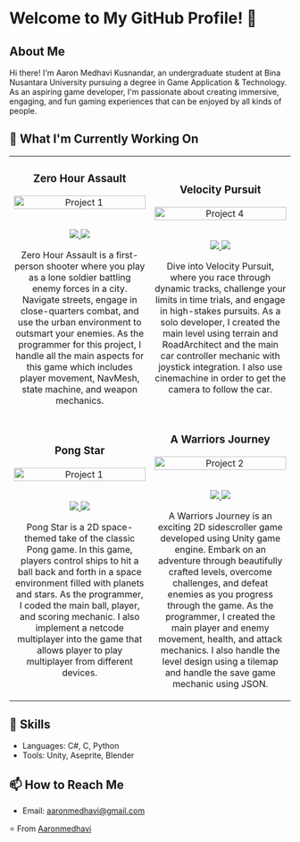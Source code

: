 # Welcome to My GitHub Profile! 👋
## About Me
Hi there! I'm Aaron Medhavi Kusnandar, an undergraduate student at Bina Nusantara University pursuing a degree in Game Application & Technology. As an aspiring game developer, I'm passionate about creating immersive, engaging, and fun gaming experiences that can be enjoyed by all kinds of people.
## 🔭 What I'm Currently Working On
<div align="center">
  <table>
    <tr>
      <td width="50%">
        <h3 align="center">Zero Hour Assault</h3>
        <div align="center">  
          <a href='https://github.com/Aaronmedhavi/FPS-Unity-Game' target="_blank">
            <img src="https://github.com/Aaronmedhavi/FPS-Unity-Game/blob/main/fPSSS - Made with Clipchamp.gif?raw=true" alt="Project 1" width="100%" />
          </a>
          <br>
          <br>
          <p>
            <a href="https://github.com/Aaronmedhavi/FPS-Unity-Game" target="_blank">
              <img src="https://img.shields.io/badge/Code-lightgrey?style=for-the-badge&logo=github"/>
            </a>
            <a href="https://aaronmedhavi.itch.io/zero-hour-assault" target="_blank">
              <img src="https://img.shields.io/badge/Play-black?style=for-the-badge&logo=itch.io"/>
            </a>
          </p>
          <p>Zero Hour Assault is a first-person shooter where you play as a lone soldier battling enemy forces in a city. Navigate streets, engage in close-quarters combat, and use the urban environment to outsmart your enemies. As the programmer for this project, I handle all the main aspects for this game which includes player movement, NavMesh, state machine, and weapon mechanics.
        </div>
      </td>
      <td width="50%">
        <h3 align="center">Velocity Pursuit</h3>
        <div align="center">  
          <a href='https://github.com/Aaronmedhavi/Racing-Unity-Game' target="_blank">
            <img src="https://github.com/Aaronmedhavi/Racing-Unity-Game/blob/main/racingsss - Made with Clipchamp.gif" alt="Project 4" width="100%" />
          </a>
          <br>
          <br>
          <p>
            <a href="https://github.com/Aaronmedhavi/Racing-Unity-Game" target="_blank">
              <img src="https://img.shields.io/badge/Code-lightgrey?style=for-the-badge&logo=github"/>
            </a>
            <a href="https://aaronmedhavi.itch.io/velocity-pursuit" target="_blank">
              <img src="https://img.shields.io/badge/Play-black?style=for-the-badge&logo=itch.io"/>
            </a>
          </p>
          <p>Dive into Velocity Pursuit, where you race through dynamic tracks, challenge your limits in time trials, and engage in high-stakes pursuits. As a solo developer, I created the main level using terrain and RoadArchitect and the main car controller mechanic with joystick integration. I also use cinemachine in order to get the camera to follow the car.
        </div>
      </td>
    </tr>
    <tr>
      <td width="50%">
        <h3 align="center">Pong Star</h3>
        <div align="center">  
          <a href='https://github.com/Aaronmedhavi/Pong2D-GameProg' target="_blank">
            <img src="https://github.com/Aaronmedhavi/Pong2D-GameProg/blob/main/Untitled video - Made with Clipchamp (2).gif?raw=true" alt="Project 1" width="100%" />
          </a>
          <br>
          <br>
          <p>
            <a href="https://github.com/Aaronmedhavi/Pong2D-GameProg" target="_blank">
              <img src="https://img.shields.io/badge/Code-lightgrey?style=for-the-badge&logo=github"/>
            </a>
            <a href="https://aaronmedhavi.itch.io/pong-star" target="_blank">
              <img src="https://img.shields.io/badge/Play-black?style=for-the-badge&logo=itch.io"/>
            </a>
          </p>
          <p>Pong Star is a 2D space-themed take of the classic Pong game. In this game, players control ships to hit a ball back and forth in a space environment filled with planets and stars. As the programmer, I coded the main ball, player, and scoring mechanic. I also implement a netcode multiplayer into the game that allows player to play multiplayer from different devices.
        </div>
      </td>
      <td width="50%">
        <h3 align="center">A Warriors Journey</h3>
        <div align="center">  
          <a href='https://github.com/Aaronmedhavi/SideScroll-GameProg' target="_blank">
            <img src="https://github.com/Aaronmedhavi/SideScroll-GameProg/blob/main/side - Made with Clipchamp.gif?raw=true" alt="Project 2" width="100%" />
          </a>
          <br>
          <br>
          <p>
            <a href="https://github.com/Aaronmedhavi/SideScroll-GameProg" target="_blank">
              <img src="https://img.shields.io/badge/Code-lightgrey?style=for-the-badge&logo=github"/>
            </a>
            <a href="https://aaronmedhavi.itch.io/a-warriors-journey" target="_blank">
              <img src="https://img.shields.io/badge/Play-black?style=for-the-badge&logo=itch.io"/>
            </a>
          </p>
          <p>A Warriors Journey is an exciting 2D sidescroller game developed using Unity game engine. Embark on an adventure through beautifully crafted levels, overcome challenges, and defeat enemies as you progress through the game. As the programmer, I created the main player and enemy movement, health, and attack mechanics. I also handle the level design using a tilemap and handle the save game mechanic using JSON. 
        </div>
      </td>
    </tr>
  </table>
</div>

## 💼 Skills
- Languages: C#, C, Python
- Tools: Unity, Aseprite, Blender

## 📫 How to Reach Me
- Email: aaronmedhavi@gmail.com

⭐️ From [Aaronmedhavi](https://github.com/Aaronmedhavi)

